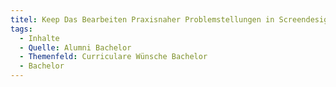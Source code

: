 ```yaml
---
titel: Keep Das Bearbeiten Praxisnaher Problemstellungen in Screendesign
tags:
  - Inhalte
  - Quelle: Alumni Bachelor
  - Themenfeld: Curriculare Wünsche Bachelor
  - Bachelor
---
```

